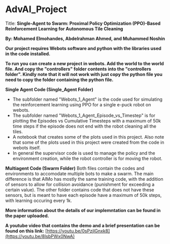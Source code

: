 # AdvAI_Project
Title: **Single-Agent to Swarm: Proximal Policy Optimization (PPO)-Based Reinforcement Learning for Autonomous Tile Cleaning**

**By: Mohamed Elmohandes, Abdelrahman Ahmed, and Muhammed Noshin**

**Our project requires Webots software and python with the libraries used in the code installed.**

**To run you can create a new project in webots. Add the world to the world file. And copy the "controllers" folder contents into the "controllers folder". Kindly note that it will not work with just copy the python file you need to copy the folder containing the python file.**

**Single Agent Code (Single_Agent Folder)**
- The subfolder named "Webots_1_Agent" is the code used for simulating the reinforcement learning using PPO for a single e-puck robot on webots.
- The subfolder named "Webots_1_Agent_Episode_vs_Timestep" is for plotting the Episodes vs Cumulative Timesteps with a maximum of 50k time steps if the episode does not end with the robot cleaning all the tiles.
- A notebook that creates some of the plots used in this project. Also note that some of the plots used in this project were created from the code in webots itself.
- In general the supervisor code is used to manage the policy and the environment creation, while the robot controller is for moving the robot.

**Multiagent Code (Swarm Folder)**
Both files contain the codes and environments to accomodate multiple bots to make a swarm.
The main difference is that AIMo has mostly the same training code, with the addition of sensors to allow for collision avoidance (punishment for exceeding a certain value).
The other folder contains code that does not have these sensors, but is meant to have each episode have a maximum of 50k steps, with learning occuring every 1k.

**More information about the details of our implemntation can be found in the paper uploaded.**

**A youtube video that contains the demo and a brief presentation can be found on this link:** [https://youtu.be/0sPzjIGnxk8](https://youtu.be/8lsbPWx0NwA)

